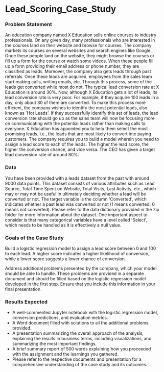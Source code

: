 # Lead_Scoring_Case_Study
### Problem Statement
An education company named X Education sells online courses to industry professionals. On any given day, many professionals who are interested in the courses land on their website and browse for courses. The company markets its courses on several websites and search engines like Google. Once these people land on the website, they might browse the courses or fill up a form for the course or watch some videos. When these people fill up a form providing their email address or phone number, they are classified as leads. Moreover, the company also gets leads through past referrals. Once these leads are acquired, employees from the sales team start making calls, writing emails, etc. Through this process, some of the leads get converted while most do not. The typical lead conversion rate at X Education is around 30%. Now, although X Education gets a lot of leads, its lead conversion rate is very poor. For example, if they acquire 100 leads in a day, only about 30 of them are converted. To make this process more efficient, the company wishes to identify the most potential leads, also known as 'Hot Leads'. If they successfully identify this set of leads, the lead conversion rate should go up as the sales team will now be focusing more on communicating with the potential leads rather than making calls to everyone. X Education has appointed you to help them select the most promising leads, i.e., the leads that are most likely to convert into paying customers. The company requires you to build a model wherein you need to assign a lead score to each of the leads. The higher the lead score, the higher the conversion chance, and vice versa. The CEO has given a target lead conversion rate of around 80%.

### Data
You have been provided with a leads dataset from the past with around 9000 data points. This dataset consists of various attributes such as Lead Source, Total Time Spent on Website, Total Visits, Last Activity, etc., which may or may not be useful in ultimately deciding whether a lead will be converted or not. The target variable is the column 'Converted', which indicates whether a past lead was converted or not (1 means converted, 0 means not converted). Please refer to the data dictionary provided in the zip folder for more information about the dataset. One important aspect to consider is that many categorical variables have a level called 'Select', which needs to be handled as it is effectively a null value.

### Goals of the Case Study
Build a logistic regression model to assign a lead score between 0 and 100 to each lead. A higher score indicates a higher likelihood of conversion, while a lower score suggests a lower chance of conversion.

Address additional problems presented by the company, which your model should be able to handle. These problems are provided in a separate document and should be filled based on the logistic regression model developed in the first step. Ensure that you include this information in your final presentation.

### Results Expected
- A well-commented Jupyter notebook with the logistic regression model, conversion predictions, and evaluation metrics.
- A Word document filled with solutions to all the additional problems provided.
- A presentation summarizing the overall approach of the analysis, explaining the results in business terms, including visualizations, and summarizing the most important findings.
- A brief summary report of 500 words explaining how you proceeded with the assignment and the learnings you gathered.
- Please refer to the respective documents and presentation for a comprehensive understanding of the case study and its outcomes.
